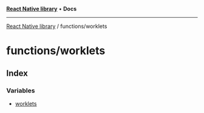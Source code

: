 [**React Native library**](../../index.md) • **Docs**

***

[React Native library](../../modules.md) / functions/worklets

# functions/worklets

## Index

### Variables

- [worklets](variables/worklets.md)
